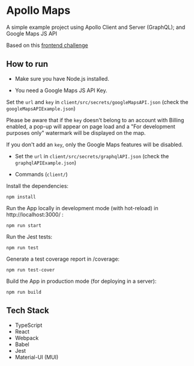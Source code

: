 # Apollo Maps

A simple example project using Apollo Client and Server (GraphQL); and Google Maps JS API

Based on this [frontend challenge](https://github.com/W01fw00d/frontend-challenge)

## How to run

- Make sure you have Node.js installed.

- You need a Google Maps JS API Key.

Set the `url` and `key` in `client/src/secrets/googleMapsAPI.json` (check the `googleMapsAPIExample.json`)

Please be aware that if the `key` doesn't belong to an account with Billing enabled, a pop-up will appear on page load and a "For development purposes only" watermark will be displayed on the map.

If you don't add an `key`, only the Google Maps features will be disabled.

- Set the `url` in `client/src/secrets/graphqlAPI.json` (check the `graphqlAPIExample.json`)

- Commands (`client/`)

Install the dependencies:

```
npm install
```

Run the App locally in development mode (with hot-reload) in http://localhost:3000/ :

```
npm run start
```

Run the Jest tests:

```
npm run test
```

Generate a test coverage report in /coverage:

```
npm run test-cover
```

Build the App in production mode (for deploying in a server):

```
npm run build
```

## Tech Stack

- TypeScript
- React
- Webpack
- Babel
- Jest
- Material-UI (MUI)
